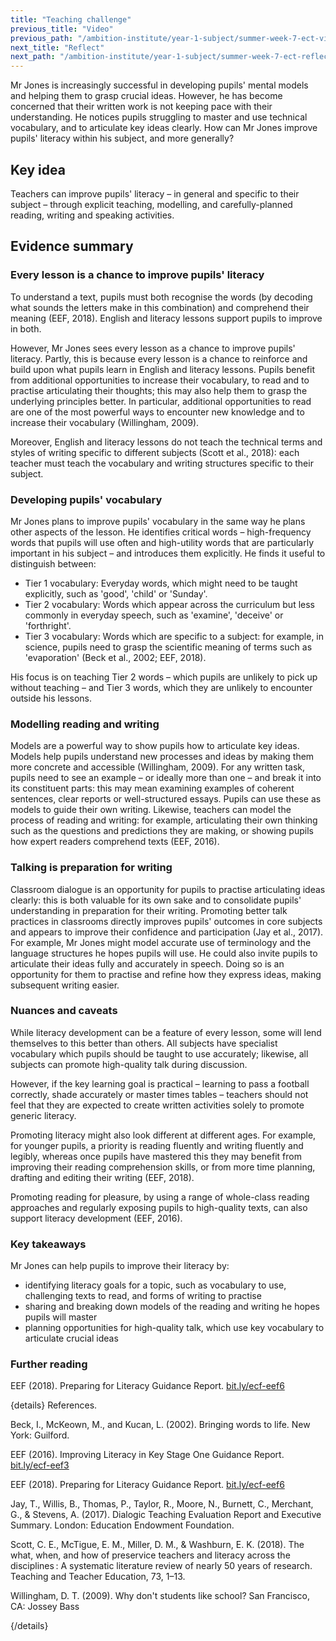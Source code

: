 ```yaml
---
title: "Teaching challenge"
previous_title: "Video"
previous_path: "/ambition-institute/year-1-subject/summer-week-7-ect-video"
next_title: "Reflect"
next_path: "/ambition-institute/year-1-subject/summer-week-7-ect-reflect"
---
```


Mr Jones is increasingly successful in developing pupils' mental models and helping them to grasp crucial ideas. However, he has become concerned that their written work is not keeping pace with their understanding. He notices pupils struggling to master and use technical vocabulary, and to articulate key ideas clearly. How can Mr Jones improve pupils' literacy within his subject, and more generally?

## Key idea

Teachers can improve pupils' literacy – in general and specific to their subject – through explicit teaching, modelling, and carefully-planned reading, writing and speaking activities.

## Evidence summary

### Every lesson is a chance to improve pupils' literacy

To understand a text, pupils must both recognise the words (by decoding what sounds the letters make in this combination) and comprehend their meaning (EEF, 2018). English and literacy lessons support pupils to improve in both.

However, Mr Jones sees every lesson as a chance to improve pupils' literacy. Partly, this is because every lesson is a chance to reinforce and build upon what pupils learn in English and literacy lessons. Pupils benefit from additional opportunities to increase their vocabulary, to read and to practise articulating their thoughts; this may also help them to grasp the underlying principles better. In particular, additional opportunities to read are one of the most powerful ways to encounter new knowledge and to increase their vocabulary (Willingham, 2009).

Moreover, English and literacy lessons do not teach the technical terms and styles of writing specific to different subjects (Scott et al., 2018): each teacher must teach the vocabulary and writing structures specific to their subject.

### Developing pupils' vocabulary

Mr Jones plans to improve pupils' vocabulary in the same way he plans other aspects of the lesson. He identifies critical words – high-frequency words that pupils will use often and high-utility words that are particularly important in his subject – and introduces them explicitly. He finds it useful to distinguish between:

- Tier 1 vocabulary: Everyday words, which might need to be taught explicitly, such as 'good', 'child' or 'Sunday'.
- Tier 2 vocabulary: Words which appear across the curriculum but less commonly in everyday speech, such as 'examine', 'deceive' or 'forthright'.
- Tier 3 vocabulary: Words which are specific to a subject: for example, in science, pupils need to grasp the scientific meaning of terms such as 'evaporation' (Beck et al., 2002; EEF, 2018).

His focus is on teaching Tier 2 words – which pupils are unlikely to pick up without teaching – and Tier 3 words, which they are unlikely to encounter outside his lessons.

### Modelling reading and writing

Models are a powerful way to show pupils how to articulate key ideas. Models help pupils understand new processes and ideas by making them more concrete and accessible (Willingham, 2009). For any written task, pupils need to see an example – or ideally more than one – and break it into its constituent parts: this may mean examining examples of coherent sentences, clear reports or well-structured essays. Pupils can use these as models to guide their own writing. Likewise, teachers can model the process of reading and writing: for example, articulating their own thinking such as the questions and predictions they are making, or showing pupils how expert readers comprehend texts (EEF, 2016).

### Talking is preparation for writing

Classroom dialogue is an opportunity for pupils to practise articulating ideas clearly: this is both valuable for its own sake and to consolidate pupils' understanding in preparation for their writing. Promoting better talk practices in classrooms directly improves pupils' outcomes in core subjects and appears to improve their confidence and participation (Jay et al., 2017). For example, Mr Jones might model accurate use of terminology and the language structures he hopes pupils will use. He could also invite pupils to articulate their ideas fully and accurately in speech. Doing so is an opportunity for them to practise and refine how they express ideas, making subsequent writing easier.

### Nuances and caveats

While literacy development can be a feature of every lesson, some will lend themselves to this better than others. All subjects have specialist vocabulary which pupils should be taught to use accurately; likewise, all subjects can promote high-quality talk during discussion.

However, if the key learning goal is practical – learning to pass a football correctly, shade accurately or master times tables – teachers should not feel that they are expected to create written activities solely to promote generic literacy.

Promoting literacy might also look different at different ages. For example, for younger pupils, a priority is reading fluently and writing fluently and legibly, whereas once pupils have mastered this they may benefit from improving their reading comprehension skills, or from more time planning, drafting and editing their writing (EEF, 2018).

Promoting reading for pleasure, by using a range of whole-class reading approaches and regularly exposing pupils to high-quality texts, can also support literacy development (EEF, 2016).

### Key takeaways

Mr Jones can help pupils to improve their literacy by:

- identifying literacy goals for a topic, such as vocabulary to use, challenging texts to read, and forms of writing to practise
- sharing and breaking down models of the reading and writing he hopes pupils will master
- planning opportunities for high-quality talk, which use key vocabulary to articulate crucial ideas

### Further reading

EEF (2018). Preparing for Literacy Guidance Report. [bit.ly/ecf-eef6](http://bit.ly/ecf-eef6)

{details}
References.

Beck, I., McKeown, M., and Kucan, L. (2002). Bringing words to life. New York: Guilford.

EEF (2016). Improving Literacy in Key Stage One Guidance Report. <a href="http://bit.ly/ecf-eef3" target="_blank" rel="noopener">bit.ly/ecf-eef3</a>

EEF (2018). Preparing for Literacy Guidance Report. <a href="http://bit.ly/ecf-eef6" target="_blank" rel="noopener">bit.ly/ecf-eef6</a>

Jay, T., Willis, B., Thomas, P., Taylor, R., Moore, N., Burnett, C., Merchant, G., &amp; Stevens, A. (2017). Dialogic Teaching Evaluation Report and Executive Summary. London: Education Endowment Foundation.

Scott, C. E., McTigue, E. M., Miller, D. M., &amp; Washburn, E. K. (2018). The what, when, and how of preservice teachers and literacy across the disciplines : A systematic literature review of nearly 50 years of research. Teaching and Teacher Education, 73, 1–13.

Willingham, D. T. (2009). Why don't students like school? San Francisco, CA: Jossey Bass

{/details}
